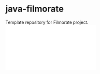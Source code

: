 # java-filmorate
Template repository for Filmorate project.
![Схема базы данных](./docs/diagram.pdf)
